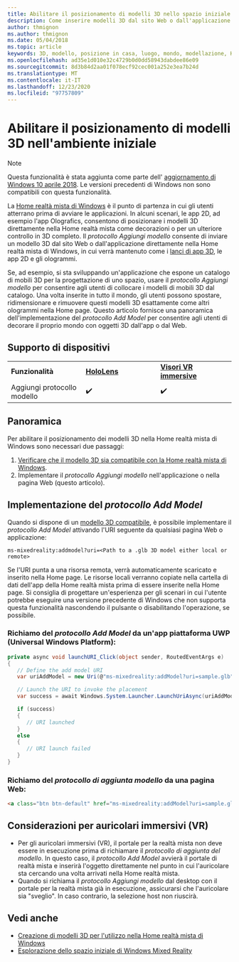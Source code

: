 ```yaml
---
title: Abilitare il posizionamento di modelli 3D nello spazio iniziale
description: Come inserire modelli 3D dal sito Web o dall'applicazione nella Home realtà mista di Windows
author: thmignon
ms.author: thmignon
ms.date: 05/04/2018
ms.topic: article
keywords: 3D, modello, posizione in casa, luogo, mondo, modellazione, Home realtà mista, Web, app, auricolare realtà mista, cuffia di realtà mista di Windows, auricolare della realtà virtuale
ms.openlocfilehash: ad35e1d010e32c4729b0d0dd58943dabdee86e09
ms.sourcegitcommit: 8d3b84d2aa01f078ecf92cec001a252e3ea7b24d
ms.translationtype: MT
ms.contentlocale: it-IT
ms.lasthandoff: 12/23/2020
ms.locfileid: "97757809"
---
```

# <a name="enable-placement-of-3d-models-in-the-mixed-reality-home"></a>Abilitare il posizionamento di modelli 3D nell'ambiente iniziale

> [!NOTE]
> Questa funzionalità è stata aggiunta come parte dell' [aggiornamento di Windows 10 aprile 2018](https://docs.microsoft.com/windows/mixed-reality/enthusiast-guide/release-notes-april-2018). Le versioni precedenti di Windows non sono compatibili con questa funzionalità.

La [Home realtà mista di Windows](../discover/navigating-the-windows-mixed-reality-home.md) è il punto di partenza in cui gli utenti atterrano prima di avviare le applicazioni. In alcuni scenari, le app 2D, ad esempio l'app Olografics, consentono di posizionare i modelli 3D direttamente nella Home realtà mista come decorazioni o per un ulteriore controllo in 3D completo. Il *protocollo Aggiungi modello* consente di inviare un modello 3D dal sito Web o dall'applicazione direttamente nella Home realtà mista di Windows, in cui verrà mantenuto come i [lanci di app 3D](3d-app-launcher-design-guidance.md), le app 2D e gli ologrammi. 

Se, ad esempio, si sta sviluppando un'applicazione che espone un catalogo di mobili 3D per la progettazione di uno spazio, usare il *protocollo Aggiungi modello* per consentire agli utenti di collocare i modelli di mobili 3D dal catalogo. Una volta inserite in tutto il mondo, gli utenti possono spostare, ridimensionare e rimuovere questi modelli 3D esattamente come altri ologrammi nella Home page. Questo articolo fornisce una panoramica dell'implementazione del *protocollo Add Model* per consentire agli utenti di decorare il proprio mondo con oggetti 3D dall'app o dal Web.

## <a name="device-support"></a>Supporto di dispositivi

<table>
    <colgroup>
    <col width="33%" />
    <col width="33%" />
    <col width="33%" />
    </colgroup>
    <tr>
        <td><strong>Funzionalità</strong></td>
        <td><a href="../hololens-hardware-details.md"><strong>HoloLens</strong></a></td>
        <td><a href="../discover/immersive-headset-hardware-details.md"><strong>Visori VR immersive</strong></a></td>
    </tr>
     <tr>
        <td>Aggiungi protocollo modello</td>
        <td>✔️</td>
        <td>✔️</td>
    </tr>
</table>

## <a name="overview"></a>Panoramica

Per abilitare il posizionamento dei modelli 3D nella Home realtà mista di Windows sono necessari due passaggi:
1. [Verificare che il modello 3D sia compatibile con la Home realtà mista di Windows](creating-3d-models-for-use-in-the-windows-mixed-reality-home.md).
2. Implementare il *protocollo Aggiungi modello* nell'applicazione o nella pagina Web (questo articolo).

## <a name="implementing-the-add-model-protocol"></a>Implementazione del *protocollo Add Model*

Quando si dispone di un [modello 3D compatibile](creating-3d-models-for-use-in-the-windows-mixed-reality-home.md), è possibile implementare il *protocollo Add Model* attivando l'URI seguente da qualsiasi pagina Web o applicazione:

```
ms-mixedreality:addmodel?uri=<Path to a .glb 3D model either local or remote>
```

Se l'URI punta a una risorsa remota, verrà automaticamente scaricato e inserito nella Home page. Le risorse locali verranno copiate nella cartella di dati dell'app della Home realtà mista prima di essere inserite nella Home page. Si consiglia di progettare un'esperienza per gli scenari in cui l'utente potrebbe eseguire una versione precedente di Windows che non supporta questa funzionalità nascondendo il pulsante o disabilitando l'operazione, se possibile. 

### <a name="invoking-the-add-model-protocol-from-a-universal-windows-platform-app"></a>Richiamo del *protocollo Add Model* da un'app piattaforma UWP (Universal Windows Platform):

```C#
private async void launchURI_Click(object sender, RoutedEventArgs e)
{
   // Define the add model URI
   var uriAddModel = new Uri(@"ms-mixedreality:addModel?uri=sample.glb");

   // Launch the URI to invoke the placement
   var success = await Windows.System.Launcher.LaunchUriAsync(uriAddModel);

   if (success)
   {
      // URI launched
   }
   else
   {
      // URI launch failed
   }
}
```

### <a name="invoking-the-add-model-protocol-from-a-webpage"></a>Richiamo del *protocollo di aggiunta modello* da una pagina Web:

```html
<a class="btn btn-default" href="ms-mixedreality:addModel?uri=sample.glb"> Place 3D Model </a>
```

## <a name="considerations-for-immersive-vr-headsets"></a>Considerazioni per auricolari immersivi (VR)

* Per gli auricolari immersivi (VR), il portale per la realtà mista non deve essere in esecuzione prima di richiamare il *protocollo di aggiunta del modello*. In questo caso, il *protocollo Add Model* avvierà il portale di realtà mista e inserirà l'oggetto direttamente nel punto in cui l'auricolare sta cercando una volta arrivati nella Home realtà mista. 
* Quando si richiama il *protocollo Aggiungi modello* dal desktop con il portale per la realtà mista già in esecuzione, assicurarsi che l'auricolare sia "sveglio". In caso contrario, la selezione host non riuscirà. 

## <a name="see-also"></a>Vedi anche

* [Creazione di modelli 3D per l'utilizzo nella Home realtà mista di Windows](creating-3d-models-for-use-in-the-windows-mixed-reality-home.md)
* [Esplorazione dello spazio iniziale di Windows Mixed Reality](../discover/navigating-the-windows-mixed-reality-home.md)
